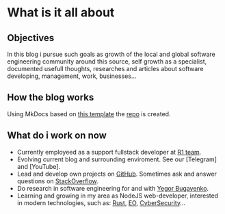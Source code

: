 # **What is it all about**
## Objectives
In this blog i pursue such goals as growth of the local and global software engineering community around this source, self growth as a specialist, documented usefull thoughts, researches and articles about software developing, management, work, businesses…

## How the blog works
Using MkDocs based on [this template](https://github.com/jobindjohn/obsidian-publish-mkdocs) the [repo](https://github.com/MyNameIsNeXTSTEP/GadzhievBlog) is created.

## What do i work on now
- Currently employeed as a support fullstack developer at [R1 team](https://r1.team).
- Evolving current blog and surrounding enviroment. See our [Telegram] and [YouTube].
- Lead and develop own projects on [GitHub](https://github.com/MyNameIsNeXTSTEP). Sometimes ask and answer questions on [StackOverflow](https://stackoverflow.com/users/19100691/gadzhiev-islam).
- Do research in software engineering for and with [Yegor Bugayenko](https://www.yegor256.com/).
- Learning and growing in my area as NodeJS web-developer, interested in modern technologies, such as:
[Rust](https://rust-lang.com), [EO](https://eolang.org), [CyberSecurity]()…